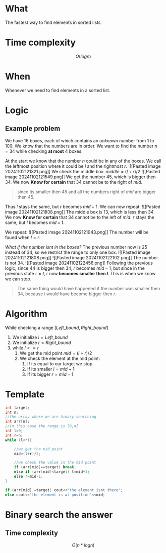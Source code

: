 # What
The fastest way to find elements in sorted lists.

# Time complexity
$$
O(logn)
$$

# When
Whenever we need to find elements in a sorted list.

# Logic
## Example problem
We have $16$ boxes, each of which contains an _unknown_ number from $1$ to $100$. We know that the numbers are in order. 
We want to find the number $n=34$ while checking **at most** $4$ boxes.


At the start we know that the number $n$ could be in any of the boxes. We call the leftmost position where it could be $l$ and the rightmost $r$.
![[Pasted image 20241102121321.png]]
We check the middle box: $middle=(l+r)/2$
![[Pasted image 20241102121549.png]]
We get the number $45$, which is bigger then $34$. 
We now **Know for certain** that $34$ cannot be to the right of $mid$.
>since its smaller then $45$ and all the numbers right of $mid$ are bigger then $45$.

Thus $l$ stays the same, but $r$ becomes $mid-1$.
We can now repeat:
![[Pasted image 20241102121808.png]]
The middle box is $13$, which is less then $34$.
We now **Know for certain** that $34$ cannot be to the left of $mid$.
$r$ stays the same, but $l$ becomes $mid+1$.

We repeat:
![[Pasted image 20241102121943.png]]
The number will be found when $l=r$.

_What if the number isnt in the boxes?_
The previous number now is $25$ instead of $34$, so we restrict the range to only one box.
![[Pasted image 20241102121808.png]]
![[Pasted image 20241102122102.png]]
The number is not $34$.
![[Pasted image 20241102122456.png]]
Following the previous logic, since $44$ is bigger then $34$, $r$ becomes $mid-1$, but since in the previous state $r=l$, $r$ now **becomes smaller then $l$**.
This is when we know we can stop.
>The same thing would have happened if the number was smaller then $34$, because $l$ would have become bigger then $r$.

# Algorithm
While checking a range  $[Left\_bound,Right\_bound]$
1. We initialize $l=Left\_bound$
2. We initialize $r=Right\_bound$
3. while $l<=r$
	1. We get the mid point $mid=(l+r)/2$
	2. We check the element at the mid point:
		1. If its equal to our target we stop.
		2. If its smaller $l=mid+1$
		3. If its bigger $r=mid-1$
# Template
```C++
int target;
int n;
//the array where we are binary searching
int arr[n];
//in this case the range is [0,n]
int l=0;
int r=n;
while (l<r){

	//we get the mid point
	mid=(l+r)/2;

	//we check the value in the mid point
	if (arr[mid]==target) break;
	else if (arr[mid]<target) l=mid+1;
	else r=mid-1;
}

if (arr[mid]!=target) cout<<"the element isnt there";
else cout<<"the element is at position"<<mid;

```

# Binary search the answer

## Time complexity
$$O(n*logn)$$
